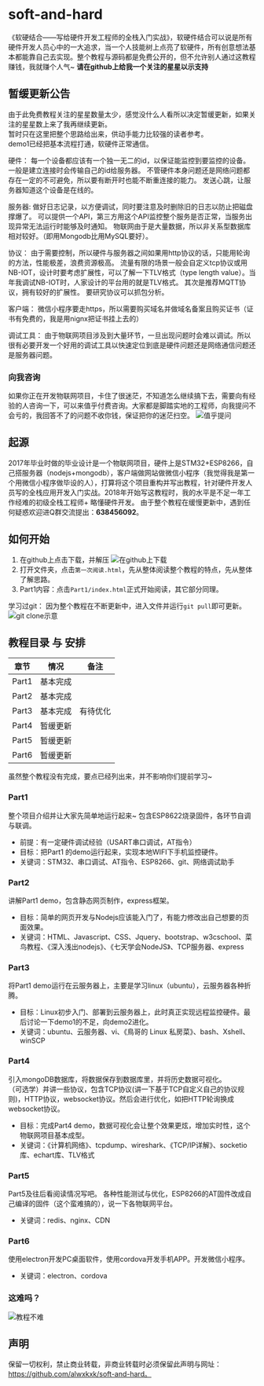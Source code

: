 # soft-and-hard
《软硬结合——写给硬件开发工程师的全栈入门实战》，软硬件结合可以说是所有硬件开发人员心中的一大追求，当一个人技能树上点亮了软硬件，所有创意想法基本都能靠自己去实现。整个教程与源码都是免费公开的，但不允许别人通过这教程赚钱，我就赚个人气~ __请在github上给我一个关注的星星以示支持__

## 暂缓更新公告
由于此免费教程关注的星星数量太少，感觉没什么人看所以决定暂缓更新，如果关注的星星数上来了我再继续更新。  
暂时只在这里把整个思路给出来，供动手能力比较强的读者参考。  
demo1已经把基本流程打通，软硬件正常通信。  

硬件：
每一个设备都应该有一个独一无二的id，以保证能监控到要监控的设备。一般是建立连接时会传输自己的id给服务器。
不管硬件本身问题还是网络问题都存在一定的不可避免，所以要有断开时也能不断重连接的能力。
发送心跳，让服务器知道这个设备是在线的。

服务器:
做好日志记录，以方便调试，同时要注意及时删除旧的日志以防止把磁盘撑爆了。
可以提供一个API，第三方用这个API监控整个服务是否正常，当服务出现异常无法运行时能够及时通知。
物联网由于是大量数据，所以非关系型数据库相对较好。（即用Mongodb比用MySQL要好）。

协议：
由于需要控制，所以硬件与服务器之间如果用http协议的话，只能用轮询的方法，性能极差，浪费资源极高。
流量有限的场景一般会自定义tcp协议或用NB-IOT，设计时要考虑扩展性，可以了解一下TLV格式（type length value）。当年我调试NB-IOT时，人家设计的平台用的就是TLV格式。
其次是推荐MQTT协议，拥有较好的扩展性。
要研究协议可以抓包分析。

客户端：
微信小程序要走https，所以需要购买域名并做域名备案且购买证书（证书有免费的，我是用nignx把证书挂上去的）

调试工具：
由于物联网项目涉及到大量环节，一旦出现问题时会难以调试。所以很有必要开发一个好用的调试工具以快速定位到底是硬件问题还是网络通信问题还是服务器问题。


### 向我咨询
如果你正在开发物联网项目，卡住了很迷茫，不知道怎么继续搞下去，需要向有经验的人咨询一下，可以来值乎付费咨询。大家都是脚踏实地的工程师，向我提问不会亏的，我回答不了的问题不收你钱，保证把你的迷茫扫空。
![值乎提问](http://ww1.sinaimg.cn/large/005BIQVbgy1ft1c0p6d4uj30e50idn0d.jpg)


## 起源
2017年毕业时做的毕业设计是一个物联网项目，硬件上是STM32+ESP8266，自己搭服务器（nodejs+mongodb），客户端做网站做微信小程序（我觉得我是第一个用微信小程序做毕设的人），打算将这个项目重构并写出教程，针对硬件开发人员写的全栈应用开发入门实战。2018年开始写这教程时，我的水平是不足一年工作经难的初级全栈工程师+ 略懂硬件开发。
由于整个教程在缓慢更新中，遇到任何疑惑欢迎进Q群交流提出：__638456092__。
## 如何开始
1. 在github上点击下载，并解压
![在github上下载](http://ww1.sinaimg.cn/large/005BIQVbgy1fsr38x82u2j31hc0t4adw.jpg)
2. 打开文件夹，点击`第一次阅读.html`，先从整体阅读整个教程的特点，先从整体了解思路。
3. Part1内容：点击`Part1/index.html`正式开始阅读，其它部分同理。

学习过git：
因为整个教程在不断更新中，进入文件并运行`git pull`即可更新。
![git clone示意](http://ww1.sinaimg.cn/large/005BIQVbgy1fqtnqg91l9g31h30rmu0z.gif)

## 教程目录 与 安排
章节 | 情况 | 备注
------------ | ------------- | -------------
Part1 | 基本完成 |
Part2 | 基本完成 |
Part3 | 基本完成 |有待优化
Part4 | 暂缓更新 | 
Part5 | 暂缓更新 | 
Part6 | 暂缓更新 | 

虽然整个教程没有完成，要点已经列出来，并不影响你们提前学习~
### Part1
整个项目介绍并让大家先简单地运行起来~ 包含ESP8622烧录固件，各环节自调与联调。
- 前提：有一定硬件调试经验（USART串口调试，AT指令）
- 目标：把Part1 的demo运行起来，实现本地WIFI下手机监控硬件。
- 关键词：STM32、串口调试、AT指令、ESP8266、git、网络调试助手
### Part2
讲解Part1 demo，包含静态网页制作，express框架。
- 目标：简单的网页开发与Nodejs应该能入门了，有能力修改出自己想要的页面效果。
- 关键词：HTML、Javascript、CSS、Jquery、bootstrap、w3cschool、菜鸟教程、《深入浅出nodejs》、《七天学会NodeJS》、TCP服务器、express
### Part3
将Part1 demo运行在云服务器上，主要是学习linux（ubuntu），云服务器各种折腾。
- 目标：Linux初步入门、部署到云服务器上，此时真正实现远程监控硬件。最后讨论一下demo1的不足，向demo2进化。
- 关键词：ubuntu、云服务器、vi、《鳥哥的 Linux 私房菜》、bash、Xshell、winSCP
### Part4
引入mongoDB数据库，将数据保存到数据库里，并将历史数据可视化。  
（可选学）并讲一些协议，包含TCP协议(讲一下基于TCP自定义自己的协议规则)，HTTP协议，websocket协议。然后会进行优化，如把HTTP轮询换成websocket协议。
- 目标：完成Part4 demo，数据可视化会让整个效果更炫，增加实时性，这个物联网项目基本成型。
- 关键词：《计算机网络》、tcpdump、wireshark、《TCP/IP详解》、socketio库、echart库、TLV格式
### Part5
Part5及往后看阅读情况写吧。
各种性能测试与优化，ESP8266的AT固件改成自己编译的固件（这个蛮难搞的），说一下各物联网平台。
- 关键词：redis、nginx、CDN
### Part6
使用electron开发PC桌面软件，使用cordova开发手机APP。开发微信小程序。
- 关键词：electron、cordova
### 这难吗？
![教程不难](http://ww1.sinaimg.cn/large/005BIQVbgy1fss6qz59w6j30jj0a2t9h.jpg)

## 声明
保留一切权利，禁止商业转载，非商业转载时必须保留此声明与网址：https://github.com/alwxkxk/soft-and-hard。



